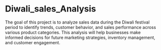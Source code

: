 # Diwali_sales_Analysis
The goal of this project is to analyze sales data during the Diwali festival period to identify trends, customer behavior, and sales performance across various product categories. This analysis will help businesses make informed decisions for future marketing strategies, inventory management, and customer engagement.
